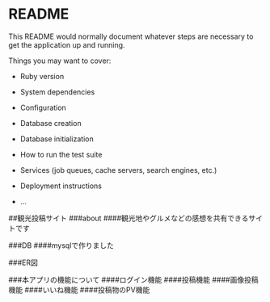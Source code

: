 # README

This README would normally document whatever steps are necessary to get the
application up and running.

Things you may want to cover:

* Ruby version

* System dependencies

* Configuration

* Database creation

* Database initialization

* How to run the test suite

* Services (job queues, cache servers, search engines, etc.)

* Deployment instructions

* ...

##観光投稿サイト
###about
####観光地やグルメなどの感想を共有できるサイトです

###DB
####mysqlで作りました

###ER図

###本アプリの機能について
####ログイン機能
####投稿機能
####画像投稿機能
####いいね機能
####投稿物のPV機能


